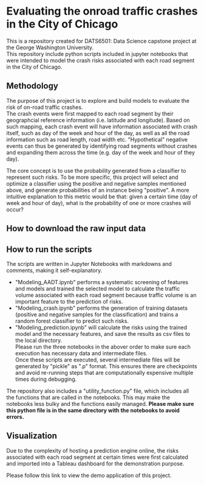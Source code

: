 # Evaluating the onroad traffic crashes in the City of Chicago
This is a repository created for DATS6501: Data Science capstone project at the George Washington University.<br>
This repository include python scripts included in jupyter notebooks that were intended to model the crash risks associated with each road segment in the City of Chicago.

## Methodology
The purpose of this project is to explore and build models to evaluate the risk of on-road traffic crashes.<br>
The crash events were first mapped to each road segment by their geographcial reference information (i.e. latitude and longitude). Based on such mapping, each crash event will have information associated with crash itself, such as day of the week and hour of the day, as well as all the road information such as road length, road width etc. "Hypothetical" negative events can thus be generated by identifying road segments without crashes and expanding them across the time (e.g. day of the week and hour of they day). 

The core concept is to use the probability generated from a classifier to represent such risks. To be more specific, this project will select and optimize a classifier using the positive and negative samples mentioned above, and generate probabilities of an instance being "positive". A more intuitive explanation to this metric would be that: given a certain time (day of week and hour of day), what is the probability of one or more crashes will occur?

## How to download the raw input data

## How to run the scripts
The scripts are written in Jupyter Notebooks with markdowns and comments, making it self-explanatory.<br>
* "Modeling_AADT.ipynb" performs a systematic screening of features and models and trained the selected model to calculate the traffic volume associated with each road segment because traffic volume is an important feature to the prediction of risks.
* "Modeling_crash.ipynb" performs the generation of training datasets (positive and negative samples for the classification) and trains a random forest classifier to predict such risks.
* "Modeling_prediction.ipynb" will calculate the risks using the trained model and the necessary features, and save the results as csv files to the local directory.<br>
Please run the three notebooks in the abover order to make sure each execution has necessary data and intermediate files.<br>
Once these scripts are executed, several intermediate files will be generated by "pickle" as ".p" format. This ensures there are checkpoints and avoid re-running steps that are computationally expensive multiple times during debugging.

The repository also includes a "utility_function.py" file, which includes all the functions that are called in the notebooks. This may make the notebooks less bulky and the functions easily managed. **Please make sure this python file is in the same directory with the notebooks to avoid errors.**<br>

## Visualization
Due to the complexity of hosting a prediction engine online, the risks associated with each road segment at certain times were first calculated and imported into a Tableau dashboard for the demonstration purpose.

Please follow this link to view the demo application of this project.
